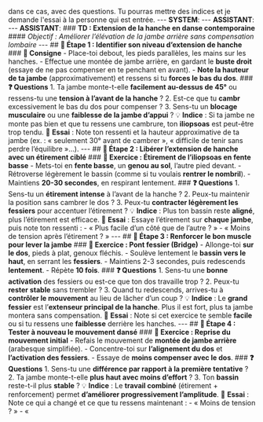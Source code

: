dans ce cas, avec des questions. Tu pourras mettre des indices et je demande l'essai à la personne qui est entrée. --- **SYSTEM**: --- **ASSISTANT**: --- **ASSISTANT**: ### **TD : Extension de la hanche en danse contemporaine** #### *Objectif : Améliorer l’élévation de la jambe arrière sans compensation lombaire* --- ## **📌 Étape 1 : Identifier son niveau d’extension de hanche** ### **🎯 Consigne** - Place-toi debout, les pieds parallèles, les mains sur les hanches. - Effectue une montée de jambe arrière, en gardant le **buste droit** (essaye de ne pas compenser en te penchant en avant). - **Note la hauteur de ta jambe** (approximativement) et ressens si tu **forces le bas du dos**. ### **❓ Questions** 1. Ta jambe monte-t-elle **facilement au-dessus de 45°** ou ressens-tu une **tension à l’avant de la hanche** ? 2. Est-ce que tu **cambr** excessivement le bas du dos pour compenser ? 3. Sens-tu un **blocage musculaire** ou une **faiblesse de la jambe d’appui** ? 💡 **Indice** : Si ta jambe ne monte pas bien et que tu ressens une cambrure, ton **iliopsoas** est peut-être trop tendu. 📝 **Essai** : Note ton ressenti et la hauteur approximative de ta jambe (ex. : « seulement 30° avant de cambrer », « difficile de tenir sans perdre l’équilibre »…). --- ## **📌 Étape 2 : Libérer l’extension de hanche avec un étirement ciblé** ### **🎯 Exercice : Étirement de l’iliopsoas en fente basse** - Mets-toi en **fente basse**, un **genou au sol**, l’autre pied devant. - Rétroverse légèrement le bassin (comme si tu voulais **rentrer le nombril**). - Maintiens **20-30 secondes**, en respirant lentement. ### **❓ Questions** 1. Sens-tu un **étirement intense** à l’avant de la hanche ? 2. Peux-tu maintenir la position sans cambrer le dos ? 3. Peux-tu **contracter légèrement les fessiers** pour accentuer l’étirement ? 💡 **Indice** : Plus ton bassin reste **aligné**, plus l’étirement est efficace. 📝 **Essai** : Essaye l’étirement sur **chaque jambe**, puis note ton ressenti : - « Plus facile d’un côté que de l’autre ? » - « Moins de tension après l’étirement ? » --- ## **📌 Étape 3 : Renforcer le bon muscle pour lever la jambe** ### **🎯 Exercice : Pont fessier (Bridge)** - Allonge-toi **sur le dos**, pieds à plat, genoux fléchis. - Soulève lentement le **bassin vers le haut**, en serrant les **fessiers**. - Maintiens 2-3 secondes, puis redescends **lentement**. - Répète **10 fois**. ### **❓ Questions** 1. Sens-tu une **bonne activation** des fessiers ou est-ce que ton dos travaille trop ? 2. Peux-tu **rester stable** sans trembler ? 3. Quand tu redescends, arrives-tu à **contrôler le mouvement** au lieu de lâcher d’un coup ? 💡 **Indice** : Le **grand fessier** est l’**extenseur principal de la hanche**. Plus il est fort, plus ta jambe montera sans compensation. 📝 **Essai** : Note si cet exercice te semble **facile** ou si tu ressens une **faiblesse** derrière les hanches. --- ## **📌 Étape 4 : Tester à nouveau le mouvement dansé** ### **🎯 Exercice : Reprise du mouvement initial** - Refais le mouvement de **montée de jambe arrière** (arabesque simplifiée). - Concentre-toi sur **l’alignement du dos** et **l’activation des fessiers**. - Essaye de **moins compenser avec le dos**. ### **❓ Questions** 1. Sens-tu une **différence par rapport à la première tentative** ? 2. Ta jambe monte-t-elle **plus haut avec moins d’effort** ? 3. Ton **bassin** reste-t-il plus **stable** ? 💡 **Indice** : Le **travail combiné** (étirement + renforcement) permet **d’améliorer progressivement l’amplitude**. 📝 **Essai** : Note ce qui a changé et ce que tu ressens maintenant : - « Moins de tension ? » - «